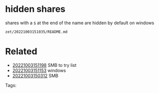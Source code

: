 # hidden shares
shares with a `$` at the end of the name are hidden by default on windows

` zet/20221003151035/README.md `

# Related

- [20221003151198](/zet/20221003151198/README.md) SMB to try list
- [20221003151153](/zet/20221003151153/README.md) windows
- [20221003150312](/zet/20221003150312/README.md) SMB

Tags:

    
